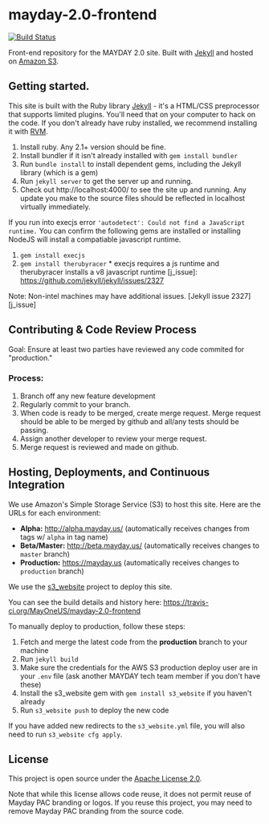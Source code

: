 # mayday-2.0-frontend

[![Build Status](https://travis-ci.org/MayOneUS/mayday-2.0-onboarding.svg?branch=master)](https://travis-ci.org/MayOneUS/mayday-2.0-onboarding)

Front-end repository for the MAYDAY 2.0 site. Built with [Jekyll](http://jekyllrb.com/) and hosted on [Amazon S3](http://aws.amazon.com/s3/).

## Getting started.

This site is built with the Ruby library [Jekyll](http://jekyllrb.com) - it's a HTML/CSS preprocessor that supports limited plugins.  You'll need that on your computer to hack on the code. If you don't already have ruby installed, we recommend installing it with [RVM](https://rvm.io/rvm/install).

1. Install ruby. Any 2.1+ version should be fine.
1. Install bundler if it isn't already installed with `gem install bundler`
1. Run `bundle install` to install dependent gems, including the Jekyll library (which is a gem)
1. Run `jekyll server` to get the server up and running.
1. Check out http://localhost:4000/ to see the site up and running.  Any update you make to the source files should be reflected in localhost virtually immediately.

If you run into execjs error `'autodetect': Could not find a JavaScript runtime.` You can confirm the following gems are installed or installing NodeJS will install a compatiable javascript runtime. 
  1. `gem install execjs`
  1. `gem install therubyracer`
    * execjs requires a js runtime and therubyracer installs a v8 javascript runtime
  [j_issue]: https://github.com/jekyll/jekyll/issues/2327

Note: Non-intel machines may have additional issues. [Jekyll issue 2327][j_issue]

## Contributing & Code Review Process

Goal: Ensure at least two parties have reviewed any code commited for "production."

### Process:
1. Branch off any new feature development
2. Regularly commit to your branch.
3. When code is ready to be merged, create merge request.  Merge request should be able to be merged by github and all/any tests should be passing.
4. Assign another developer to review your merge request.
5. Merge request is reviewed and made on github.

## Hosting, Deployments, and Continuous Integration

We use Amazon's Simple Storage Service (S3) to host this site. Here are the URLs for each environment:

- **Alpha:** http://alpha.mayday.us/ (automatically receives changes from tags w/ `alpha` in tag name)
- **Beta/Master:** http://beta.mayday.us/ (automatically receives changes to `master` branch)
- **Production:** https://mayday.us (automatically receives changes to `production` branch)

We use the [s3_website](https://github.com/laurilehmijoki/s3_website) project to deploy this site.

You can see the build details and history here: https://travis-ci.org/MayOneUS/mayday-2.0-frontend

To manually deploy to production, follow these steps:

1. Fetch and merge the latest code from the **production** branch to your machine
1. Run `jekyll build`
1. Make sure the credentials for the AWS S3 production deploy user are in your `.env` file (ask another MAYDAY tech team member if you don't have these)
1. Install the s3_website gem with `gem install s3_website` if you haven't already
1. Run `s3_website push` to deploy the new code

If you have added new redirects to the `s3_website.yml` file, you will also need to run `s3_website cfg apply`.

## License

This project is open source under the [Apache License 2.0](LICENSE).

Note that while this license allows code reuse, it does not permit reuse of Mayday PAC branding or logos. If you reuse this project, you may need to remove Mayday PAC branding from the source code.
